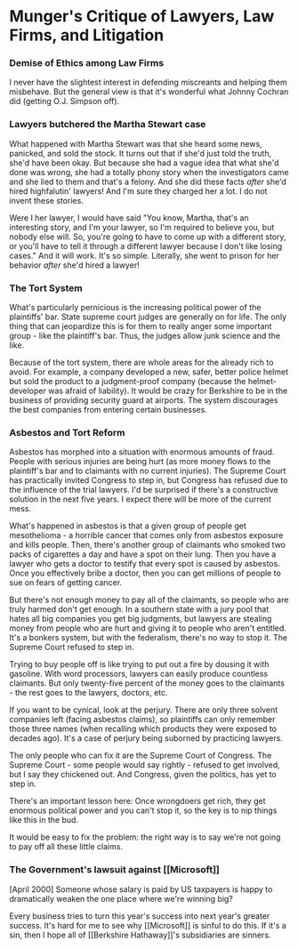 # Munger's Critique of Lawyers, Law Firms, and Litigation

### Demise of Ethics among Law Firms

I never have the slightest interest in defending miscreants and helping them misbehave. But the general view is that it's wonderful what Johnny Cochran did (getting O.J. Simpson off).

### Lawyers butchered the Martha Stewart case
What happened with Martha Stewart was that she heard some news, panicked, and sold the stock. It turns out that if she'd just told the truth, she'd have been okay. But because she had a vague idea that what she'd done was wrong, she had a totally phony story when the investigators came and she lied to them and that's a felony. And she did these facts *after* she'd hired highfalutin' lawyers! And I'm sure they charged her a lot. I do not invent these stories.

Were I her lawyer, I would have said "You know, Martha, that's an interesting story, and I'm your lawyer, so I'm required to believe you, but nobody else will. So, you're going to have to come up with a different story, or you'll have to tell it through a different lawyer because I don't like losing cases." And it will work. It's so simple. Literally, she went to prison for her behavior *after* she'd hired a lawyer!

### The Tort System
What's particularly pernicious is the increasing political power of the plaintiffs' bar. State supreme court judges are generally on for life. The only thing that can jeopardize this is for them to really anger some important group - like the plaintiff's bar. Thus, the judges allow junk science and the like.

Because of the tort system, there are whole areas for the already rich to avoid. For example, a company developed a new, safer, better police helmet but sold the product to a judgment-proof company (because the helmet-developer was afraid of liability). It would be crazy for Berkshire to be in the business of providing security guard at airports. The system discourages the best companies from entering certain businesses.

### Asbestos and Tort Reform
Asbestos has morphed into a situation with enormous amounts of fraud. People with serious injuries are being hurt (as more money flows to the plaintiff's bar and to claimants with no current injuries). The Supreme Court has practically invited Congress to step in, but Congress has refused due to the influence of the trial lawyers. I'd be surprised if there's a constructive solution in the next five years. I expect there will be more of the current mess.

What's happened in asbestos is that a given group of people get mesothelioma - a horrible cancer that comes only from asbestos exposure and kills people. Then, there's another group of claimants who smoked two packs of cigarettes a day and have a spot on their lung. Then you have a lawyer who gets a doctor to testify that every spot is caused by asbestos. Once you effectively bribe a doctor, then you can get millions of people to sue on fears of getting cancer.

But there's not enough money to pay all of the claimants, so people who are truly harmed don't get enough. In a southern state with a jury pool that hates all big companies you get big judgments, but lawyers are stealing money from people who are hurt and giving it to people who aren't entitled. It's a bonkers system, but with the federalism, there's no way to stop it. The Supreme Court refused to step in.

Trying to buy people off is like trying to put out a fire by dousing it with gasoline. With word processors, lawyers can easily produce countless claimants. But only twenty-five percent of the money goes to the claimants - the rest goes to the lawyers, doctors, etc.

If you want to be cynical, look at the perjury. There are only three solvent companies left (facing asbestos claims), so plaintiffs can only remember those three names (when recalling which products they were exposed to decades ago). It's a case of perjury being suborned by practicing lawyers.

The only people who can fix it are the Supreme Court of Congress. The Supreme Court - some people would say rightly - refused to get involved, but I say they chickened out. And Congress, given the politics, has yet to step in.

There's an important lesson here: Once wrongdoers get rich, they get enormous political power and you can't stop it, so the key is to nip things like this in the bud.

It would be easy to fix the problem: the right way is to say we're not going to pay off all these little claims.

### The Government's lawsuit against [[Microsoft]]
[April 2000] Someone whose salary is paid by US taxpayers is happy to dramatically weaken the one place where we're winning big?

Every business tries to turn this year's success into next year's greater success. It's hard for me to see why [[Microsoft]] is sinful to do this. If it's a sin, then I hope all of [[Berkshire Hathaway]]'s subsidiaries are sinners.